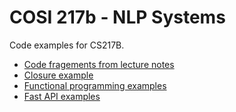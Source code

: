 # COSI 217b - NLP Systems

Code examples for CS217B.

- [Code fragements from lecture notes](code/lecture_notes/)
- [Closure example](code/python-examples/closures/)
- [Functional programming examples](code/python-examples/functional/)
- [Fast API examples](code/web-services/fastapi)

<!--
- Mini tutorial on [virtual environments](environments/python-venv.md)
- [Flask examples](web-services/flask/README.md)
- [Flask examples with a database backend](databases/alchemy/README.md)
-->
